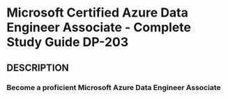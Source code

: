 # Microsoft Certified Azure Data Engineer Associate - Complete Study Guide DP-203
## DESCRIPTION
### Become a proficient Microsoft Azure Data Engineer Associate
